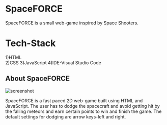 # SpaceFORCE
SpaceFORCE is a small web-game inspired by Space Shooters.

# Tech-Stack
1)HTML  
2)CSS
3)JavaScript
4)IDE-Visual Studio Code

##  About SpaceFORCE
![screenshot](https://user-images.githubusercontent.com/46958933/133915995-ddc4bab7-a50b-4397-a396-1b22be26b782.png)

SpaceFORCE is a fast paced 2D web-game built using HTML and JavaScript. The user has to dodge the spacecraft and avoid getting hit by the falling meteors and earn certain points to win and finish the game. The default settings for dodging are arrow keys-left and right.